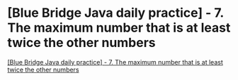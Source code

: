 # [Blue Bridge Java daily practice] - 7. The maximum number that is at least twice the other numbers
[[Blue Bridge Java daily practice] - 7. The maximum number that is at least twice the other numbers](https://aiwithcloud.com/2022/09/19/blue_bridge_java_daily_practice___7-_the_maximum_number_that_is_at_least_twice_the_other_numbers/)